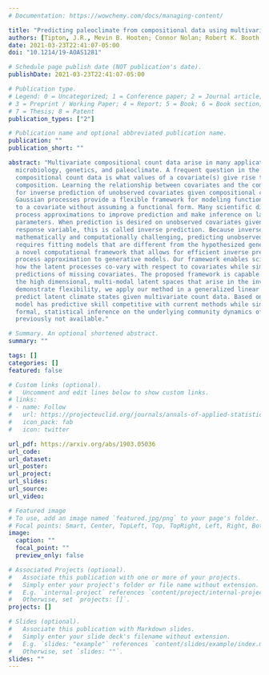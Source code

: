 ```yaml
---
# Documentation: https://wowchemy.com/docs/managing-content/

title: "Predicting paleoclimate from compositional data using multivariate Gaussian process inverse prediction"
authors: [Tipton, J.R., Mevin B. Hooten; Connor Nolan; Robert K. Booth; Jason McLachlan]
date: 2021-03-23T22:41:07-05:00
doi: "10.1214/19-AOAS1281"

# Schedule page publish date (NOT publication's date).
publishDate: 2021-03-23T22:41:07-05:00

# Publication type.
# Legend: 0 = Uncategorized; 1 = Conference paper; 2 = Journal article;
# 3 = Preprint / Working Paper; 4 = Report; 5 = Book; 6 = Book section;
# 7 = Thesis; 8 = Patent
publication_types: ["2"]

# Publication name and optional abbreviated publication name.
publication: ""
publication_short: ""

abstract: "Multivariate compositional count data arise in many applications including ecology,
  microbiology, genetics, and paleoclimate. A frequent question in the analysis of multivariate
  compositional count data is what values of a covariate(s) give rise to the observed
  composition. Learning the relationship between covariates and the compositional count allows
  for inverse prediction of unobserved covariates given compositional count observations.
  Gaussian processes provide a flexible framework for modeling functional responses with respect
  to a covariate without assuming a functional form. Many scientific disciplines use Gaussian
  process approximations to improve prediction and make inference on latent processes and
  parameters. When prediction is desired on unobserved covariates given realizations of the
  response variable, this is called inverse prediction. Because inverse prediction is
  mathematically and computationally challenging, predicting unobserved covariates often
  requires fitting models that are different from the hypothesized generative model. We present
  a novel computational framework that allows for efficient inverse prediction using a Gaussian
  process approximation to generative models. Our framework enables scientific learning about
  how the latent processes co-vary with respect to covariates while simultaneously providing
  predictions of missing covariates. The proposed framework is capable of efficiently exploring
  the high dimensional, multi-modal latent spaces that arise in the inverse problem. To
  demonstrate flexibility, we apply our method in a generalized linear model framework to
  predict latent climate states given multivariate count data. Based on cross-validation, our
  model has predictive skill competitive with current methods while simultaneously providing
  formal, statistical inference on the underlying community dynamics of the biological system
  previously not available."

# Summary. An optional shortened abstract.
summary: ""

tags: []
categories: []
featured: false

# Custom links (optional).
#   Uncomment and edit lines below to show custom links.
# links:
# - name: Follow
#   url: https://projecteuclid.org/journals/annals-of-applied-statistics/volume-13/issue-4/Predicting-paleoclimate-from-compositional-data-using-multivariate-Gaussian-process-inverse/10.1214/19-AOAS1281.short
#   icon_pack: fab
#   icon: twitter

url_pdf: https://arxiv.org/abs/1903.05036
url_code:
url_dataset:
url_poster:
url_project:
url_slides:
url_source:
url_video:

# Featured image
# To use, add an image named `featured.jpg/png` to your page's folder. 
# Focal points: Smart, Center, TopLeft, Top, TopRight, Left, Right, BottomLeft, Bottom, BottomRight.
image:
  caption: ""
  focal_point: ""
  preview_only: false

# Associated Projects (optional).
#   Associate this publication with one or more of your projects.
#   Simply enter your project's folder or file name without extension.
#   E.g. `internal-project` references `content/project/internal-project/index.md`.
#   Otherwise, set `projects: []`.
projects: []

# Slides (optional).
#   Associate this publication with Markdown slides.
#   Simply enter your slide deck's filename without extension.
#   E.g. `slides: "example"` references `content/slides/example/index.md`.
#   Otherwise, set `slides: ""`.
slides: ""
---
```

